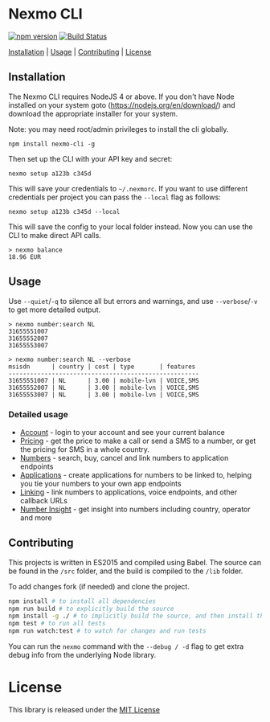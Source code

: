 # Nexmo CLI

[![npm version](https://badge.fury.io/js/nexmo-cli.svg)](https://badge.fury.io/js/nexmo-cli) [![Build Status](https://travis-ci.org/Nexmo/nexmo-cli.svg?branch=master)](https://travis-ci.org/Nexmo/nexmo-cli)

[Installation](#installation) | [Usage](#usage) | [Contributing](#contributing) | [License](#license)

## Installation

The Nexmo CLI requires NodeJS 4 or above. If you don't have Node installed on your system goto (<https://nodejs.org/en/download/>) and download the appropriate installer for your system.

Note: you may need root/admin privileges to install the cli globally.

```
npm install nexmo-cli -g
```

Then set up the CLI with your API key and secret:

```
nexmo setup a123b c345d
```

This will save your credentials to `~/.nexmorc`. If you want to use different credentials per project you can pass the `--local` flag as follows:

```
nexmo setup a123b c345d --local
```

This will save the config to your local folder instead. Now you can use the CLI to make direct API calls.

```
> nexmo balance
18.96 EUR
```

## Usage

Use `--quiet`/`-q` to silence all but errors and warnings, and use `--verbose`/`-v` to get more detailed output.

```
> nexmo number:search NL
31655551007
31655552007
31655553007

> nexmo number:search NL --verbose
msisdn      | country | cost | type       | features
-----------------------------------------------------
31655551007 | NL      | 3.00 | mobile-lvn | VOICE,SMS
31655552007 | NL      | 3.00 | mobile-lvn | VOICE,SMS
31655553007 | NL      | 3.00 | mobile-lvn | VOICE,SMS
```

### Detailed usage

* [Account](docs/account.md) - login to your account and see your current balance
* [Pricing](docs/pricing.md) - get the price to make a call or send a SMS to a number, or get the pricing for SMS in a whole country.
* [Numbers](docs/numbers.md) - search, buy, cancel and link numbers to application endpoints
* [Applications](docs/applications.md) - create applications for numbers to be linked to, helping you tie your numbers to your own app endpoints
* [Linking](docs/linking.md) - link numbers to applications, voice endpoints, and other callback URLs
* [Number Insight](docs/insight.md) - get insight into numbers including country, operator and more

## Contributing

This projects is written in ES2015 and compiled using Babel. The source can be found in the `/src` folder, and the build is compiled to the `/lib` folder.

To add changes fork (if needed) and clone the project.

```sh
npm install # to install all dependencies
npm run build # to explicitly build the source
npm install -g ./ # to implicitly build the source, and then install the `nexmo` binary into your PATH
npm test # to run all tests
npm run watch:test # to watch for changes and run tests
```

You can run the `nexmo` command with the `--debug / -d` flag to get extra debug info from the underlying Node library.

# License

This library is released under the [MIT License][license]

[license]: LICENSE.txt
